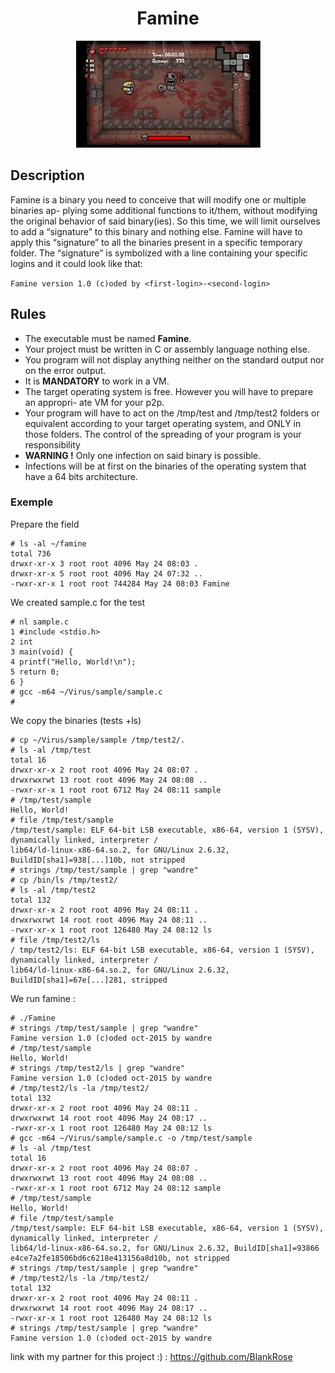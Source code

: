 <h1 align = 'center'> Famine </h1>

<div align = 'center'>
<img src="images.jpeg" widt=300>
</div>

<h2>Description</h2>
  <p>Famine is a binary you need to conceive that will modify one or multiple binaries ap-
plying some additional functions to it/them, without modifying the original behavior of
said binary(ies). So this time, we will limit ourselves to add a “signature” to this binary
and nothing else. Famine will have to apply this “signature” to all the binaries present
in a specific temporary folder. The “signature” is symbolized with a line containing your
specific logins and it could look like that:</p>

```Famine version 1.0 (c)oded by <first-login>-<second-login>```

<h2>Rules</h2>


<ul>
  <li>The executable must be named <b>Famine</b>.</li>
  <li>Your project must be written in C or assembly language nothing else.</li>
  <li>You program will not display anything neither on the standard output nor on the
error output.</li>
  <li>It is <b>MANDATORY</b> to work in a VM.</li>
  <li>The target operating system is free. However you will have to prepare an appropri-
ate VM for your p2p.</li>
  <li>Your program will have to act on the /tmp/test and /tmp/test2 folders or equivalent
according to your target operating system, and ONLY in those folders. The control
of the spreading of your program is your responsibility</li>
  <li><b>WARNING !</b> Only one infection on said binary is possible.</li>
  <li> Infections will be at first on the binaries of the operating system that have a 64 bits architecture.</li>
</ul>

<h3>Exemple</h3>

Prepare the field 

```
# ls -al ~/famine
total 736
drwxr-xr-x 3 root root 4096 May 24 08:03 .
drwxr-xr-x 5 root root 4096 May 24 07:32 ..
-rwxr-xr-x 1 root root 744284 May 24 08:03 Famine
```
We created sample.c for the test 

```
# nl sample.c
1 #include <stdio.h>
2 int
3 main(void) {
4 printf("Hello, World!\n");
5 return 0;
6 }
# gcc -m64 ~/Virus/sample/sample.c
#
```

We copy the binaries (tests +ls) 

```
# cp ~/Virus/sample/sample /tmp/test2/.
# ls -al /tmp/test
total 16
drwxr-xr-x 2 root root 4096 May 24 08:07 .
drwxrwxrwt 13 root root 4096 May 24 08:08 ..
-rwxr-xr-x 1 root root 6712 May 24 08:11 sample
# /tmp/test/sample
Hello, World!
# file /tmp/test/sample
/tmp/test/sample: ELF 64-bit LSB executable, x86-64, version 1 (SYSV), dynamically linked, interpreter /
lib64/ld-linux-x86-64.so.2, for GNU/Linux 2.6.32, BuildID[sha1]=938[...]10b, not stripped
# strings /tmp/test/sample | grep "wandre"
# cp /bin/ls /tmp/test2/
# ls -al /tmp/test2
total 132
drwxr-xr-x 2 root root 4096 May 24 08:11 .
drwxrwxrwt 14 root root 4096 May 24 08:11 ..
-rwxr-xr-x 1 root root 126480 May 24 08:12 ls
# file /tmp/test2/ls
/ tmp/test2/ls: ELF 64-bit LSB executable, x86-64, version 1 (SYSV), dynamically linked, interpreter /
lib64/ld-linux-x86-64.so.2, for GNU/Linux 2.6.32, BuildID[sha1]=67e[...]281, stripped
```

We run famine : 

```
# ./Famine
# strings /tmp/test/sample | grep "wandre"
Famine version 1.0 (c)oded oct-2015 by wandre
# /tmp/test/sample
Hello, World!
# strings /tmp/test2/ls | grep "wandre"
Famine version 1.0 (c)oded oct-2015 by wandre
# /tmp/test2/ls -la /tmp/test2/
total 132
drwxr-xr-x 2 root root 4096 May 24 08:11 .
drwxrwxrwt 14 root root 4096 May 24 08:17 ..
-rwxr-xr-x 1 root root 126480 May 24 08:12 ls
# gcc -m64 ~/Virus/sample/sample.c -o /tmp/test/sample
# ls -al /tmp/test
total 16
drwxr-xr-x 2 root root 4096 May 24 08:07 .
drwxrwxrwt 13 root root 4096 May 24 08:08 ..
-rwxr-xr-x 1 root root 6712 May 24 08:12 sample
# /tmp/test/sample
Hello, World!
# file /tmp/test/sample
/tmp/test/sample: ELF 64-bit LSB executable, x86-64, version 1 (SYSV), dynamically linked, interpreter /
lib64/ld-linux-x86-64.so.2, for GNU/Linux 2.6.32, BuildID[sha1]=93866
e4ce7a2fe18506bd6c6218e413156a8d10b, not stripped
# strings /tmp/test/sample | grep "wandre"
# /tmp/test2/ls -la /tmp/test2/
total 132
drwxr-xr-x 2 root root 4096 May 24 08:11 .
drwxrwxrwt 14 root root 4096 May 24 08:17 ..
-rwxr-xr-x 1 root root 126480 May 24 08:12 ls
# strings /tmp/test/sample | grep "wandre"
Famine version 1.0 (c)oded oct-2015 by wandre
```

link with my partner for this project :) : <a>https://github.com/BlankRose</a>
